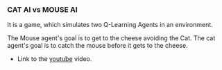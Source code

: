 ### CAT AI vs MOUSE AI
 
 It is a game, which simulates two Q-Learning Agents
 in an environment. 
 
 The Mouse agent's goal is to get to the cheese
 avoiding the Cat. The cat agent's goal is to catch the mouse 
 before it gets to the cheese.

 - Link to the [youtube]() video.